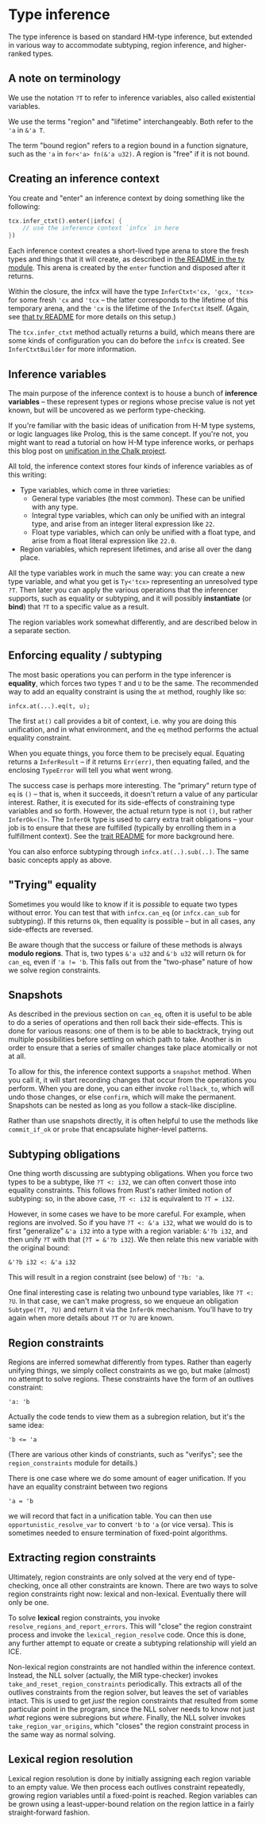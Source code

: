 # Type inference

The type inference is based on standard HM-type inference, but
extended in various way to accommodate subtyping, region inference,
and higher-ranked types.

## A note on terminology

We use the notation `?T` to refer to inference variables, also called
existential variables.

We use the terms "region" and "lifetime" interchangeably. Both refer to
the `'a` in `&'a T`.

The term "bound region" refers to a region bound in a function
signature, such as the `'a` in `for<'a> fn(&'a u32)`. A region is
"free" if it is not bound.

## Creating an inference context

You create and "enter" an inference context by doing something like
the following:

```rust
tcx.infer_ctxt().enter(|infcx| {
    // use the inference context `infcx` in here
})
```

Each inference context creates a short-lived type arena to store the
fresh types and things that it will create, as described in
[the README in the ty module][ty-readme]. This arena is created by the `enter`
function and disposed after it returns.

[ty-readme]: ty.html

Within the closure, the infcx will have the type `InferCtxt<'cx, 'gcx,
'tcx>` for some fresh `'cx` and `'tcx` – the latter corresponds to
the lifetime of this temporary arena, and the `'cx` is the lifetime of
the `InferCtxt` itself. (Again, see [that ty README][ty-readme] for
more details on this setup.)

The `tcx.infer_ctxt` method actually returns a build, which means
there are some kinds of configuration you can do before the `infcx` is
created. See `InferCtxtBuilder` for more information.

## Inference variables

The main purpose of the inference context is to house a bunch of
**inference variables** – these represent types or regions whose precise
value is not yet known, but will be uncovered as we perform type-checking.

If you're familiar with the basic ideas of unification from H-M type
systems, or logic languages like Prolog, this is the same concept. If
you're not, you might want to read a tutorial on how H-M type
inference works, or perhaps this blog post on
[unification in the Chalk project].

[Unification in the Chalk project]: http://smallcultfollowing.com/babysteps/blog/2017/03/25/unification-in-chalk-part-1/

All told, the inference context stores four kinds of inference variables as of this
writing:

- Type variables, which come in three varieties:
  - General type variables (the most common). These can be unified with any type.
  - Integral type variables, which can only be unified with an integral type, and
    arise from an integer literal expression like `22`.
  - Float type variables, which can only be unified with a float type, and
    arise from a float literal expression like `22.0`.
- Region variables, which represent lifetimes, and arise all over the dang place.

All the type variables work in much the same way: you can create a new
type variable, and what you get is `Ty<'tcx>` representing an
unresolved type `?T`. Then later you can apply the various operations
that the inferencer supports, such as equality or subtyping, and it
will possibly **instantiate** (or **bind**) that `?T` to a specific
value as a result.

The region variables work somewhat differently, and are described
below in a separate section.

## Enforcing equality / subtyping

The most basic operations you can perform in the type inferencer is
**equality**, which forces two types `T` and `U` to be the same. The
recommended way to add an equality constraint is using the `at`
method, roughly like so:

```
infcx.at(...).eq(t, u);
```

The first `at()` call provides a bit of context, i.e. why you are
doing this unification, and in what environment, and the `eq` method
performs the actual equality constraint.

When you equate things, you force them to be precisely equal. Equating
returns a `InferResult` – if it returns `Err(err)`, then equating
failed, and the enclosing `TypeError` will tell you what went wrong.

The success case is perhaps more interesting. The "primary" return
type of `eq` is `()` – that is, when it succeeds, it doesn't return a
value of any particular interest. Rather, it is executed for its
side-effects of constraining type variables and so forth. However, the
actual return type is not `()`, but rather `InferOk<()>`. The
`InferOk` type is used to carry extra trait obligations – your job is
to ensure that these are fulfilled (typically by enrolling them in a
fulfillment context). See the [trait README] for more background here.

[trait README]: trait-resolution.html

You can also enforce subtyping through `infcx.at(..).sub(..)`. The same
basic concepts apply as above.

## "Trying" equality

Sometimes you would like to know if it is *possible* to equate two
types without error.  You can test that with `infcx.can_eq` (or
`infcx.can_sub` for subtyping). If this returns `Ok`, then equality
is possible – but in all cases, any side-effects are reversed.

Be aware though that the success or failure of these methods is always
**modulo regions**. That is, two types `&'a u32` and `&'b u32` will
return `Ok` for `can_eq`, even if `'a != 'b`.  This falls out from the
"two-phase" nature of how we solve region constraints.

## Snapshots

As described in the previous section on `can_eq`, often it is useful
to be able to do a series of operations and then roll back their
side-effects. This is done for various reasons: one of them is to be
able to backtrack, trying out multiple possibilities before settling
on which path to take. Another is in order to ensure that a series of
smaller changes take place atomically or not at all.

To allow for this, the inference context supports a `snapshot` method.
When you call it, it will start recording changes that occur from the
operations you perform. When you are done, you can either invoke
`rollback_to`, which will undo those changes, or else `confirm`, which
will make the permanent. Snapshots can be nested as long as you follow
a stack-like discipline.

Rather than use snapshots directly, it is often helpful to use the
methods like `commit_if_ok` or `probe` that encapsulate higher-level
patterns.

## Subtyping obligations

One thing worth discussing are subtyping obligations. When you force
two types to be a subtype, like `?T <: i32`, we can often convert those
into equality constraints. This follows from Rust's rather limited notion
of subtyping: so, in the above case, `?T <: i32` is equivalent to `?T = i32`.

However, in some cases we have to be more careful. For example, when
regions are involved. So if you have `?T <: &'a i32`, what we would do
is to first "generalize" `&'a i32` into a type with a region variable:
`&'?b i32`, and then unify `?T` with that (`?T = &'?b i32`). We then
relate this new variable with the original bound:

    &'?b i32 <: &'a i32

This will result in a region constraint (see below) of `'?b: 'a`.

One final interesting case is relating two unbound type variables,
like `?T <: ?U`.  In that case, we can't make progress, so we enqueue
an obligation `Subtype(?T, ?U)` and return it via the `InferOk`
mechanism. You'll have to try again when more details about `?T` or
`?U` are known.

## Region constraints

Regions are inferred somewhat differently from types. Rather than
eagerly unifying things, we simply collect constraints as we go, but
make (almost) no attempt to solve regions. These constraints have the
form of an outlives constraint:

    'a: 'b

Actually the code tends to view them as a subregion relation, but it's the same
idea:

    'b <= 'a

(There are various other kinds of constriants, such as "verifys"; see
the `region_constraints` module for details.)

There is one case where we do some amount of eager unification. If you have an equality constraint
between two regions

    'a = 'b

we will record that fact in a unification table. You can then use
`opportunistic_resolve_var` to convert `'b` to `'a` (or vice
versa). This is sometimes needed to ensure termination of fixed-point
algorithms.

## Extracting region constraints

Ultimately, region constraints are only solved at the very end of
type-checking, once all other constraints are known. There are two
ways to solve region constraints right now: lexical and
non-lexical. Eventually there will only be one.

To solve **lexical** region constraints, you invoke
`resolve_regions_and_report_errors`.  This will "close" the region
constraint process and invoke the `lexical_region_resolve` code. Once
this is done, any further attempt to equate or create a subtyping
relationship will yield an ICE.

Non-lexical region constraints are not handled within the inference
context. Instead, the NLL solver (actually, the MIR type-checker)
invokes `take_and_reset_region_constraints` periodically. This
extracts all of the outlives constraints from the region solver, but
leaves the set of variables intact. This is used to get *just* the
region constraints that resulted from some particular point in the
program, since the NLL solver needs to know not just *what* regions
were subregions but *where*. Finally, the NLL solver invokes
`take_region_var_origins`, which "closes" the region constraint
process in the same way as normal solving.

## Lexical region resolution

Lexical region resolution is done by initially assigning each region
variable to an empty value. We then process each outlives constraint
repeatedly, growing region variables until a fixed-point is reached.
Region variables can be grown using a least-upper-bound relation on
the region lattice in a fairly straight-forward fashion.
